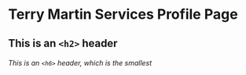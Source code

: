 # Terry Martin Services Profile Page
## This is an `<h2>` header
###### This is an `<h6>` header, which is the smallest

